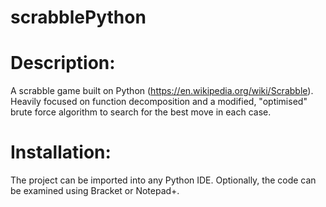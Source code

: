 # scrabblePython

# Description:
A scrabble game built on Python (https://en.wikipedia.org/wiki/Scrabble). Heavily focused on function decomposition and a modified, "optimised" brute force algorithm to search for the best move in each case.

# Installation:
The project can be imported into any Python IDE. Optionally, the code can be examined using Bracket or Notepad+.
